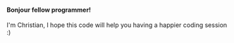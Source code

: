 #### Bonjour fellow programmer! 

I'm Christian, I hope this code will help you having a happier coding session :)

<!---

![Less of:](image.jpg)


![More of:](image.jpg)


```mermaid
 
 Test <|-- OtherTest
 
 class Test{
    +String content
    +BigDecimal notMyBankAccount
}

 class OtherTest{
    +String content
    +boolean fun
}
 
```

--->

<!---  - 👀 I’m interested in ...
  - 🌱 I’m currently learning ...
  - 💞️ I’m looking to collaborate on ...
  - 📫 How to reach me ... --->

<!---
ChristianMethot/ChristianMethot is a ✨ special ✨ repository because its `README.md` (this file) appears on your GitHub profile.
You can click the Preview link to take a look at your changes.
--->
